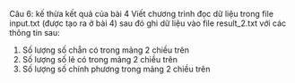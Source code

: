Câu 6: kế thừa kết quả của bài 4
Viết chương trình đọc dữ liệu trong file input.txt (được tạo ra ở bài 4)
sau đó ghi dữ liệu vào file result_2.txt với các thông tin sau:
1. Số lượng số chẵn có trong mảng 2 chiều trên
2. Số lượng số lẻ có trong mảng 2 chiều trên
3. Số lượng số chính phương trong mảng 2 chiều trên